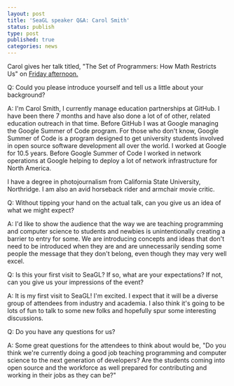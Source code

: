 ```yaml
---
layout: post
title: 'SeaGL speaker Q&A: Carol Smith'
status: publish
type: post
published: true
categories: news
---
```


Carol gives her talk titled, "The Set of Programmers: How Math Restricts Us" on [Friday afternoon.](https://osem.seagl.org/conference/seagl2016/program/proposal/120)

Q: Could you please introduce yourself and tell us a little about your background?
     
A: I'm Carol Smith, I currently manage education partnerships at GitHub. I have been there 7 months and have also done a lot of of other, related education outreach in that time. Before GitHub I was at Google managing the Google Summer of Code program. For those who don't know, Google Summer of Code is a program designed to get university students involved in open source software development all over the world. I worked at Google for 10.5 years. Before Google Summer of Code I worked in network operations at Google helping to deploy a lot of network infrastructure for North America. 

I have a degree in photojournalism from California State University, Northridge. I am also an avid horseback rider and armchair movie critic.
 
Q: Without tipping your hand on the actual talk, can you give us an idea of what we might expect?
     
A: I'd like to show the audience that the way we are teaching programming and computer science to students and newbies is unintentionally creating a barrier to entry for some. We are introducing concepts and ideas that don't need to be introduced when they are and are unnecessarily sending some people the message that they don't belong, even though they may very well excel. 
 
Q: Is this your first visit to SeaGL? If so, what are your expectations? If not, can you give us your impressions of the event?
     
A: It is my first visit to SeaGL! I'm excited. I expect that it will be a diverse group of attendees from industry and academia. I also think it's going to be lots of fun to talk to some new folks and hopefully spur some interesting discussions. 
 
Q: Do you have any questions for us?

A: Some great questions for the attendees to think about would be, "Do you think we're currently doing a good job teaching programming and computer science to the next generation of developers? Are the students coming into open source and the workforce as well prepared for contributing and working in their jobs as they can be?"
